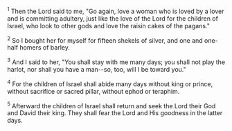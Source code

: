 <sup>1</sup> 
Then the Lord said to me, "Go again, love a woman who is loved by a lover and is committing adultery, just like the love of the Lord for the children of Israel, who look to other gods and love the raisin cakes of the pagans." 

<sup>2</sup> 
So I bought her for myself for fifteen shekels of silver, and one and one-half homers of barley. 

<sup>3</sup> 
And I said to her, "You shall stay with me many days; you shall not play the harlot, nor shall you have a man--so, too, will I be toward you." 

<sup>4</sup> 
For the children of Israel shall abide many days without king or prince, without sacrifice or sacred pillar, without ephod or teraphim. 

<sup>5</sup> 
Afterward the children of Israel shall return and seek the Lord their God and David their king. They shall fear the Lord and His goodness in the latter days.
